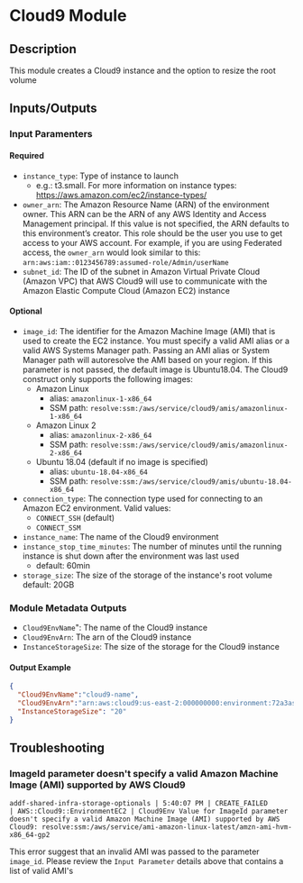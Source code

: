 # Cloud9 Module

## Description

This module creates a Cloud9 instance and the option to resize the root volume

## Inputs/Outputs

### Input Paramenters

#### Required

- `instance_type`: Type of instance to launch
  - e.g.: t3.small. For more information on instance types: https://aws.amazon.com/ec2/instance-types/
- `owner_arn`: The Amazon Resource Name (ARN) of the environment owner. This ARN can be the ARN of any AWS Identity and Access Management principal.
    If this value is not specified, the ARN defaults to this environment’s creator. This role should be the user you use to get access to your AWS account. For example,
    if you are using Federated access, the `owner_arn` would look similar to this: `arn:aws:iam::0123456789:assumed-role/Admin/userName`
- `subnet_id`: The ID of the subnet in Amazon Virtual Private Cloud (Amazon VPC) that AWS Cloud9 will use to communicate with the Amazon Elastic Compute Cloud (Amazon EC2) instance

#### Optional

- `image_id`: The identifier for the Amazon Machine Image (AMI) that is used to create the EC2 instance. You must specify a valid AMI alias or a valid AWS Systems Manager path. Passing an AMI alias or System Manager path will autoresolve the AMI based on your region. If this parameter is not passed, the default image is Ubuntu18.04. The Cloud9 construct only supports the following images:
  - Amazon Linux
    - alias: `amazonlinux-1-x86_64`
    - SSM path: `resolve:ssm:/aws/service/cloud9/amis/amazonlinux-1-x86_64`
  - Amazon Linux 2
    - alias: `amazonlinux-2-x86_64`
    - SSM path: `resolve:ssm:/aws/service/cloud9/amis/amazonlinux-2-x86_64`
  - Ubuntu 18.04 (default if no image is specified)
    - alias: `ubuntu-18.04-x86_64`
    - SSM path: `resolve:ssm:/aws/service/cloud9/amis/ubuntu-18.04-x86_64`
- `connection_type`: The connection type used for connecting to an Amazon EC2 environment. Valid values:
  - `CONNECT_SSH` (default)
  - `CONNECT_SSM`
- `instance_name`: The name of the Cloud9 environment
- `instance_stop_time_minutes`: The number of minutes until the running instance is shut down after the environment was last used
  - default: 60min
- `storage_size`: The size of the storage of the instance's root volume
    default: 20GB

### Module Metadata Outputs

- `Cloud9EnvName`": The name of the Cloud9 instance
- `Cloud9EnvArn`: The arn of the Cloud9 instance
- `InstanceStorageSize`: The size of the storage for the Cloud9 instance

#### Output Example

```json
{
  "Cloud9EnvName":"cloud9-name",
  "Cloud9EnvArn":"arn:aws:cloud9:us-east-2:000000000:environment:72a3asda1fad4512718114deaad572e",
  "InstanceStorageSize": "20"
}
```

## Troubleshooting
### ImageId parameter doesn't specify a valid Amazon Machine Image (AMI) supported by AWS Cloud9

```
addf-shared-infra-storage-optionals | 5:40:07 PM | CREATE_FAILED        | AWS::Cloud9::EnvironmentEC2 | Cloud9Env Value for ImageId parameter doesn't specify a valid Amazon Machine Image (AMI) supported by AWS Cloud9: resolve:ssm:/aws/service/ami-amazon-linux-latest/amzn-ami-hvm-x86_64-gp2
```
This error suggest that an invalid AMI was passed to the parameter `image_id`. Please review the `Input Parameter` details above that contains a list of valid AMI's